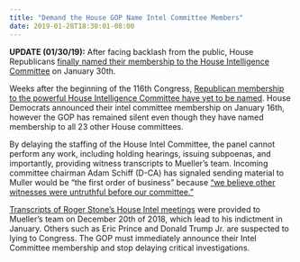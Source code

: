 ```yaml
---
title: "Demand the House GOP Name Intel Committee Members"
date: 2019-01-28T18:30:01-08:00
---
```

**UPDATE (01/30/19):** After facing backlash from the public, House Republicans [finally named their membership to the House Intelligence Committee](https://www.politico.com/story/2019/01/30/john-ratcliffe-house-intelligence-1130751) on January 30th. 

Weeks after the beginning of the 116th Congress, [Republican membership to the powerful House Intelligence Committee have yet to be named](https://www.axios.com/republicans-stall-house-intelligence-committee--f6863414-103d-496b-a784-33f8a32d4d25.html). House Democrats announced their intel committee membership on January 16th, however the GOP has remained silent even though they have named membership to all 23 other House committees.

By delaying the staffing of the House Intel Committee, the panel cannot perform any work, including holding hearings, issuing subpoenas, and importantly, providing witness transcripts to Mueller’s team. Incoming committee chairman Adam Schiff (D-CA) has signaled sending material to Muller would be “the first order of business” because [“we believe other witnesses were untruthful before our committee.”](https://www.thedailybeast.com/adam-schiff-send-team-trump-transcripts-to-mueller-now) 

[Transcripts of Roger Stone’s House Intel meetings](https://thehill.com/policy/national-security/422280-house-intel-votes-to-release-roger-stone-transcript-to-mueller) were provided to Mueller’s team on December 20th of 2018, which lead to his indictment in January. Others such as Eric Prince and Donald Trump Jr. are suspected to lying to Congress. The GOP must immediately announce their Intel Committee membership and stop delaying critical investigations. 
